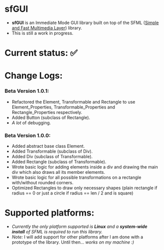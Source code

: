 # sfGUI

- **sfGUI** is an Immediate Mode GUI library built on top of the SFML ([Simple and Fast Multimedia Layer](https://www.sfml-dev.org/)) library.
- This is still a work in progress.

# Current status: ✅

# Change Logs:

### Beta Version 1.0.1:
- Refactored the Element, Transformable and Rectangle to use Element_Properties, Transformable_Properties and Rectangle_Properties respectively.
- Added Button (subclass of Rectangle).
- _A lot_ of debugging.

### Beta Version 1.0.0:
- Added abstract base class Element.
- Added Transformable (subclass of Div).
- Added Div (subclass of Transformable).
- Added Rectangle (subclass of Transformable).
- Wrote basic logic for adding elements inside a div and drawing the main div which also draws all its member elements.
- Wrote basic logic for all possible transformations on a rectangle with/without rounded corners.
- Optimized Rectangles to draw only necessary shapes (plain rectangle if radius == 0 or just a circle if radius == len / 2 and is square)

# Supported platforms:
- _Currently the only platform supported is **Linux** and a **system-wide install** of SFML is required to run this library._
- _Note:_ I will add support for other platforms after I am done with a prototype of the library. Until then... _works on my machine :)_

